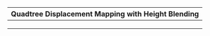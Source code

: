 | Quadtree Displacement Mapping with Height Blending |
| -------------------------------------------------- |
|                                                    |
|                                                    |
|                                                    |

